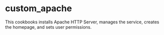 # custom_apache

This cookbooks installs Apache HTTP Server, manages the service, creates the homepage, and sets user permissions.
